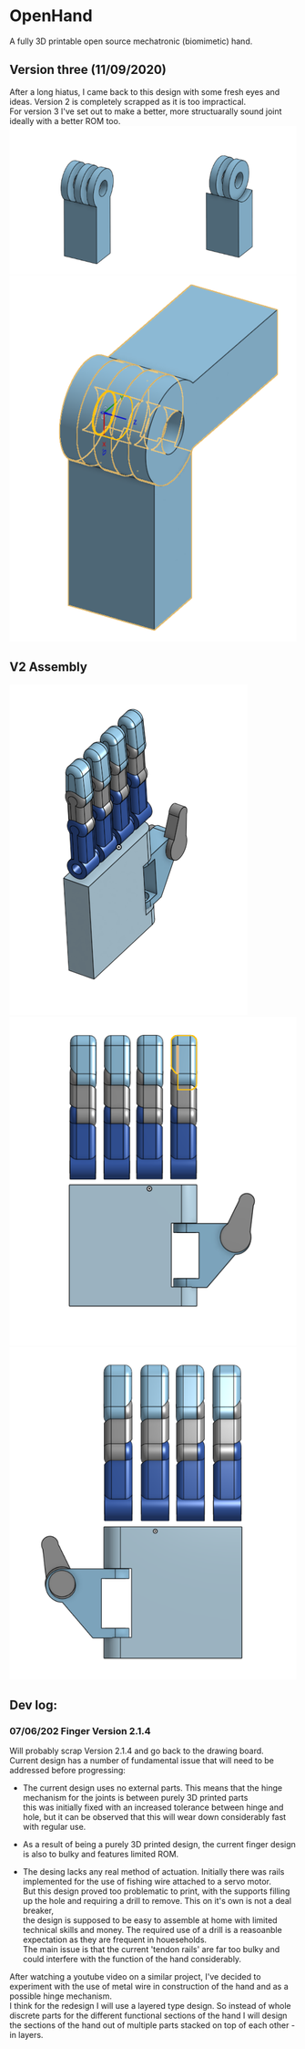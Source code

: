 # OpenHand
A fully 3D printable open source mechatronic (biomimetic) hand.

 
## Version three (11/09/2020)
After a long hiatus, I came back to this design with some fresh eyes and ideas. Version 2 is completely scrapped as it is too impractical.  
For version 3 I've set out to make a better, more structuarally sound joint ideally with a better ROM too.
![V3 joint components](newJointIndividual.png)  
![V3 Joint assembly](newJoint.png)


## V2 Assembly

![V2 assembly](V2-hand-assembly1.png)  
![V2 assembly](V2-hand-assembly2.png)  
![V2 assembly](V2-hand-assembly3.png)


## Dev log: 

### 07/06/202 Finger Version 2.1.4 
Will probably scrap Version 2.1.4 and go back to the drawing board.  
Current design has a number of fundamental issue that will need to be addressed before progressing:  

- The current design uses no external parts. This means that the hinge mechanism for the joints is between purely 3D printed parts  
this was initially fixed with an increased tolerance between hinge and hole, but it can be observed that this will wear down considerably fast with regular use.  

- As a result of being a purely 3D printed design, the current finger design is also to bulky and features limited ROM.

- The desing lacks any real method of actuation. Initially there was rails implemented for the use of fishing wire attached to a servo motor.  
But this design proved too problematic to print, with the supports filling up the hole and requiring a drill to remove. This on it's own is not a deal breaker,   
the design is supposed to be easy to assemble at home with limited technical skills and money. The required use of a drill is a reasoanble expectation as they are frequent in houeseholds.  
The main issue is that the current 'tendon rails' are far too bulky and could interfere with the function of the hand considerably.

After watching a youtube video on a similar project, I've decided to experiment with the use of metal wire in construction of the hand and as a possible hinge mechanism.  
I think for the redesign I will use a layered type design. So instead of whole discrete parts for the different functional sections of the hand I will design the sections of the hand out of multiple parts stacked on top of each other - in layers.  
